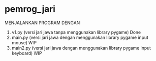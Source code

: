 # pemrog_jari

MENJALANKAN PROGRAM DENGAN 
1. v1.py (versi jari jawa tanpa menggunakan library pygame) Done
2. main.py (versi jari jawa dengan menggunakan library pygame input mouse) WIP
3. main2.py (versi jari jawa dengan menggunakan library pygame input keyboard) WIP
